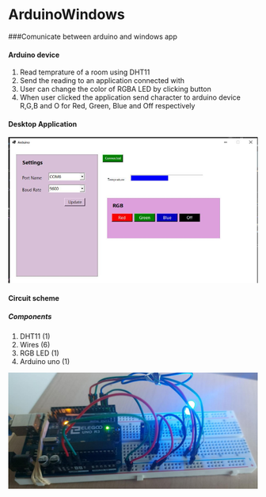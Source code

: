 # ArduinoWindows

###Comunicate between arduino and windows app

#### Arduino device
1. Read temprature of a room using DHT11
2. Send the reading to an application connected with
3. User can change the color of RGBA LED by clicking button
4. When user clicked the application send character to arduino device R,G,B and O for Red, Green, Blue and Off respectively



#### Desktop Application

![alt Application](doc/screen.JPG)



#### Circuit scheme

##### Components
1. DHT11 (1)
2. Wires (6)
3. RGB LED (1)
4. Arduino uno (1)


![alt Application](doc/schema.jpeg)


